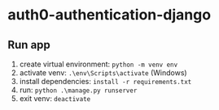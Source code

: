 # auth0-authentication-django
## Run app
1. create virtual environment: `python -m venv env`
2. activate venv: `.\env\Scripts\activate` (Windows)
3. install dependencies: `install -r requirements.txt`
4. run: `python .\manage.py runserver`
5. exit venv: `deactivate`